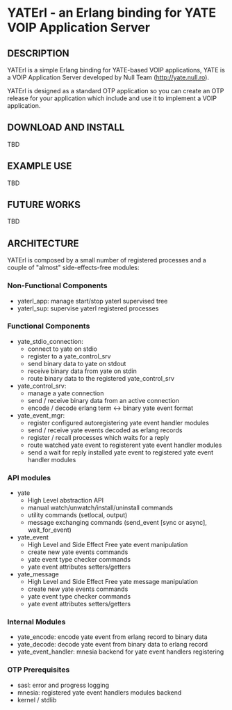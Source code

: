 YATErl - an Erlang binding for YATE VOIP Application Server
==========================================================

## DESCRIPTION

YATErl is a simple Erlang binding for YATE-based VOIP applications,
YATE is a VOIP Application Server developed by Null Team (http://yate.null.ro).

YATErl is designed as a standard OTP application so you can create an OTP release
for your application which include and use it to implement a VOIP application.

## DOWNLOAD AND INSTALL

TBD

## EXAMPLE USE

TBD

## FUTURE WORKS

TBD

## ARCHITECTURE

YATErl is composed by a small number of registered processes and a couple of
"almost" side-effects-free modules:

### Non-Functional Components

* yaterl_app: manage start/stop yaterl supervised tree
* yaterl_sup: supervise yaterl registered processes

### Functional Components

* yate\_stdio\_connection: 
  * connect to yate on stdio 
  * register to a yate\_control\_srv
  * send binary data to yate on stdout
  * receive binary data from yate on stdin
  * route binary data to the registered yate\_control\_srv
* yate\_control\_srv:
  * manage a yate connection
  * send / receive binary data from an active connection
  * encode / decode erlang term <-> binary yate event format
* yate\_event\_mgr:
  * register configured autoregistering yate event handler modules
  * send / receive yate events decoded as erlang records
  * register / recall processes which waits for a reply
  * route watched yate event to registerent yate event handler modules
  * send a wait for reply installed yate event to registered yate event handler modules

### API modules

* yate
  * High Level abstraction API
  * manual watch/unwatch/install/uninstall commands
  * utility commands (setlocal, output)
  * message exchanging commands (send_event \[sync or async\], wait\_for\_event)
* yate_event
  * High Level and Side Effect Free yate event manipulation
  * create new yate events commands
  * yate event type checker commands
  * yate event attributes setters/getters
* yate_message
  * High Level and Side Effect Free yate message manipulation
  * create new yate events commands
  * yate event type checker commands
  * yate event attributes setters/getters

### Internal Modules

* yate_encode: encode yate event from erlang record to binary data
* yate_decode: decode yate event from binary data to erlang record
* yate\_event\_handler: mnesia backend for yate event handlers registering

### OTP Prerequisites

* sasl: error and progress logging
* mnesia: registered yate event handlers modules backend
* kernel / stdlib

